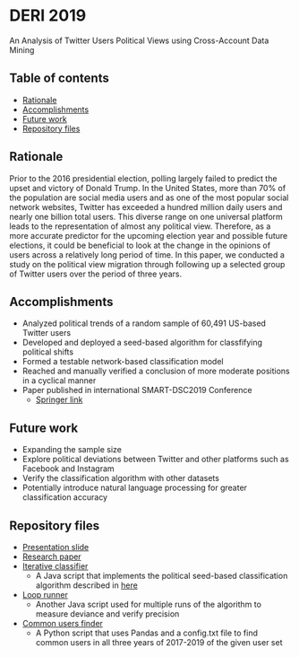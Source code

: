 # DERI 2019
An Analysis of Twitter Users Political Views using Cross-Account Data Mining

## Table of contents
* [Rationale](#Rationale)
* [Accomplishments](#Accomplishments)
* [Future work](#Future-work)
* [Repository files](#Repository-files)

## Rationale
Prior to the 2016 presidential election, polling largely failed to predict the upset and victory of Donald Trump. In the United States, more than 70% of the population are social media users and as one of the most popular social network websites, Twitter has exceeded a hundred million daily users and nearly one billion total users. This diverse range on one universal platform leads to the representation of almost any political view. Therefore, as a more accurate predictor for the upcoming election year and possible future elections, it could be beneficial to look at the change in the opinions of users across a relatively long period of time. In this paper, we conducted a study on the political view migration through following up a selected group of Twitter users over the period of three years.

## Accomplishments
* Analyzed political trends of a random sample of 60,491 US-based Twitter users
* Developed and deployed a seed-based algorithm for classfifying political shifts
* Formed a testable network-based classification model
* Reached and manually verified a conclusion of more moderate positions in a cyclical manner
* Paper published in international SMART-DSC2019 Conference
  * [Springer link](https://doi.org/10.1007/978-981-15-2407-3_16)

## Future work
* Expanding the sample size
* Explore political deviations between Twitter and other platforms such as Facebook and Instagram
* Verify the classification algorithm with other datasets
* Potentially introduce natural language processing for greater classification accuracy

## Repository files
* [Presentation slide](https://github.com/ShivramR/DERI-2019/blob/main/Presentation_Slide.pdf)
* [Research paper](https://github.com/ShivramR/DERI-2019/blob/main/Research_Paper.pdf)
* [Iterative classifier](https://github.com/ShivramR/DERI-2019/blob/main/IterativeClassifier.java)
  * A Java script that implements the political seed-based classification algorithm described in [here](https://github.com/ShivramR/DERI-2019/Research_Paper.pdf)
* [Loop runner](https://github.com/ShivramR/DERI-2019/blob/main/Loop_run.java)
  * Another Java script used for multiple runs of the algorithm to measure deviance and verify precision
* [Common users finder](https://github.com/ShivramR/DERI-2019/blob/main/common.py)
  * A Python script that uses Pandas and a config.txt file to find common users in all three years of 2017-2019 of the given user set
